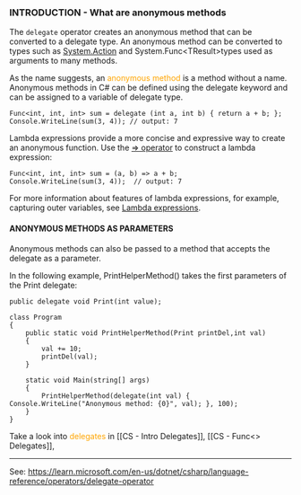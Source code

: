 
### INTRODUCTION - What are anonymous methods

The `delegate` operator creates an anonymous method that can be converted to a delegate type. An anonymous method can be converted to types such as [System.Action](https://learn.microsoft.com/en-us/dotnet/api/system.action) and System.Func\<TResult\>types used as arguments to many methods.

As the name suggests, an <span style="color:orange;">anonymous method</span> is a method without a name. 
Anonymous methods in C# can be defined using the delegate keyword and can be assigned to a variable of delegate type. 

```CSHARP 
Func<int, int, int> sum = delegate (int a, int b) { return a + b; }; Console.WriteLine(sum(3, 4)); // output: 7
```

Lambda expressions provide a more concise and expressive way to create an anonymous function. Use the [=> operator](https://learn.microsoft.com/en-us/dotnet/csharp/language-reference/operators/lambda-operator) to construct a lambda expression:

``` CSHARP 
Func<int, int, int> sum = (a, b) => a + b;
Console.WriteLine(sum(3, 4));  // output: 7
```

For more information about features of lambda expressions, for example, capturing outer variables, see [Lambda expressions](https://learn.microsoft.com/en-us/dotnet/csharp/language-reference/operators/lambda-expressions).

#### ANONYMOUS METHODS AS PARAMETERS

Anonymous methods can also be passed to a method that accepts the delegate as a parameter.

In the following example, PrintHelperMethod() takes the first parameters of the Print delegate:

```CSHARP 
public delegate void Print(int value);

class Program
{
    public static void PrintHelperMethod(Print printDel,int val)
    { 
        val += 10;
        printDel(val);
    }

    static void Main(string[] args)
    {
        PrintHelperMethod(delegate(int val) { Console.WriteLine("Anonymous method: {0}", val); }, 100);
    }
}
```

Take a look into <span style="color:orange;">delegates</span> in [[CS - Intro Delegates]], [[CS - Func<> Delegates]], 

---
See: https://learn.microsoft.com/en-us/dotnet/csharp/language-reference/operators/delegate-operator